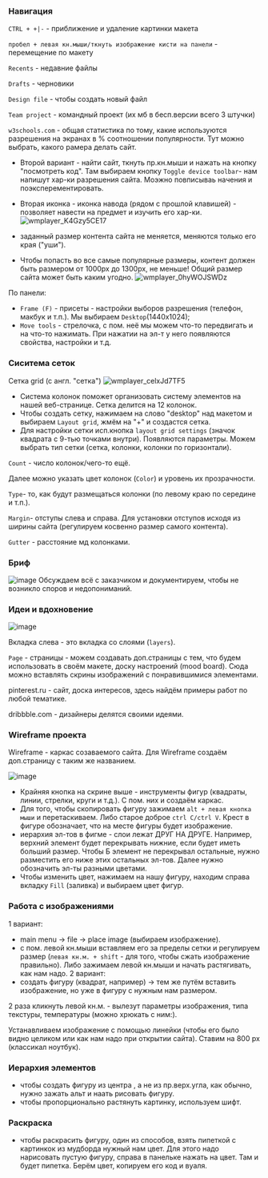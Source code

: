 ### Навигация
`CTRL + +|-` - приближение и удаление картинки макета

`пробел + левая кн.мыши/ткнуть изображение кисти на панели` - перемещение по макету

`Recents` - недавние файлы

`Drafts` - черновики

`Design file` - чтобы создать новый файл

`Team project` - командный проект (их мб в бесп.версии всего 3 штучки)

`w3schools.com` - общая статистика по тому, какие используются разрешения на экранах в % соотношении популярности. Тут можно выбрать, какого рамера делать сайт.

- Второй вариант - найти сайт, ткнуть пр.кн.мыши и нажать на кнопку "посмотреть код". Там выбираем кнопку `Toggle device toolbar`- нам напишут хар-ки разрешения сайта. Моэжно повписываь начения и поэксперементировать. 
- Вторая иконка - иконка навода (рядом с прошлой клавишей) - позволяет навести на предмет и изучить его хар-ки.
![wmplayer_K4Gzy5CE17](https://user-images.githubusercontent.com/109949290/193535246-19380734-1abc-4e03-8388-ac668c7d47c5.png)

- заданный размер контента сайта не меняется, меняются только его края ("уши").
- Чтобы попасть во все самые популярные размеры, контент должен быть размером от 1000px до 1300px, не меньше! Общий размер сайта может быть каким угодно.
![wmplayer_0hyWOJSWDz](https://user-images.githubusercontent.com/109949290/193535110-139aaf1c-2918-41eb-a96f-46d931d66a59.png)

По панели:
- `Frame (F)` - присеты - настройки выборов разрешения (телефон, макбук и т.п.). Мы выбираем `Desktop`(1440x1024);
- `Move tools` - стрелочка, с пом. неё мы можем что-то передвигать и на что-то нажимать. При нажатии на эл-т у него появляются свойства, настройки и т.д.
### Сиситема сеток
Сетка grid (c англ. "сетка")
![wmplayer_celxJd7TF5](https://user-images.githubusercontent.com/109949290/193802137-5681ee59-066a-4c35-a7bd-4aa709a67a57.png)
- Система колонок поможет организовать систему элементов на нашей веб-странице. Сетка делится на 12 колонок. 
- Чтобы создать сетку, нажимаем на слово "desktop" над макетом и выбираем `Layout grid`, жмём на "+" и создастся сетка.
- Для настройки сетки исп.кнопка `layout grid settings` (значок квадрата с 9-тью точками внутри). Появляются параметры. Можем выбрать тип сетки (сетка, колонки, колонки по горизонтали). 

`Сount` - число колонок/чего-то ещё.

Далее можно указать цвет колонок (`Color`) и уровень их прозрачности.

`Type`- то, как будут размещаться колонки (по левому краю по середине и т.п.).

`Margin`- отступы слева и справа. Для установки отступов исходя из ширины сайта (регулируем косвенно размер самого контента).

`Gutter` - расстояние мд колонками.
### Бриф
![image](https://user-images.githubusercontent.com/109949290/193803112-cd06dbd1-4bc5-4d92-b37c-5afe34dd278c.png)
Обсуждаем всё с заказчиком и документируем, чтобы не возникло споров и недопониманий.
### Идеи и вдохновение
![image](https://user-images.githubusercontent.com/109949290/193804039-92385c95-a849-4dfd-b047-033aa0d14107.png)

Вкладка слева - это вкладка со слоями (`layers`).

`Page` - страницы - можем создавать доп.страницы с тем, что будем использовать в своём макете, доску настроений (mood board). Сюда можно вставлять скрины изображений с понравившимися элементами.

pinterest.ru - сайт, доска интересов, здесь найдём примеры работ по любой тематике.

dribbble.com - дизайнеры делятся своими идеями.
### Wireframe проекта
Wireframe - каркас созаваемого сайта. Для Wireframe создаём доп.страницу с таким же названием.

![image](https://user-images.githubusercontent.com/109949290/193809450-f43c3b3f-9bdf-4bbc-b2db-3ef43c4c1056.png)

- Крайняя кнопка на скрине выше - инструменты фигур (квадраты, линии, стрелки, круги и т.д.). С пом. них и создаём каркас.
- Для того, чтобы скопировать фигуру зажимаем `alt + левая кнопка мыши` и перетаскиваем. Либо старое доброе `сtrl C/ctrl V`. Крест в фигуре обозначает, что на месте фигуры будет изображение.
- иерархия эл-тов в фигме - слои лежат ДРУГ НА ДРУГЕ. Например, верхний элемент будет перекрывать нижние, если будет иметь больший размер. Чтобы Б элемент не перекрывал остальные, нужно разместить его ниже этих остальных эл-тов. Далее нужно обозначить эл-ты разными цветами.
- Чтобы изменить цвет, нажимаем на нашу фигуру, находим справа вкладку `Fill` (заливка) и выбираем цвет фигур.
### Работа с изображениями
1 вариант:
- main menu -> file -> place image (выбираем изображение).
- с пом. левой кн.мыши вставляем его за пределы сетки и регулируем размер (`левая кн.м. + shift` - для того, чтобы сжать изображение правильно). Либо зажимаем левой кн.мыши и начать растягивать, как нам надо.
2 вариант:
- создать фигуру (квадрат, например) -> тем же путём вставить изображение, но уже в фигуру с нужным нам размером. 

2 раза кликнуть левой кн.м. - вылезут параметры изображения, типа текстуры, температуры (можно хрюкать с ним:). 

Устанавливаем изображение с помощью линейки (чтобы его было видно целиком или как нам надо при открытии сайта). Ставим на 800 px (классикал ноутбук).

### Иерархия элементов
- чтобы создать фигуру из центра , а не из пр.верх.угла, как обычно, нужно зажать альт и наать рисовать фигуру.
- чтобы пропорционально растянуть картинку, используем шифт.
### Раскраска
- чтобы раскрасить фигуру, один из способов, взять пипеткой с картинкок из мудборда нужный нам цвет. Для этого надо нарисовать пустую фигуру, справа в панельке нажать на цвет. Там и будет пипетка. Берём цвет, копируем его код и вуаля.
